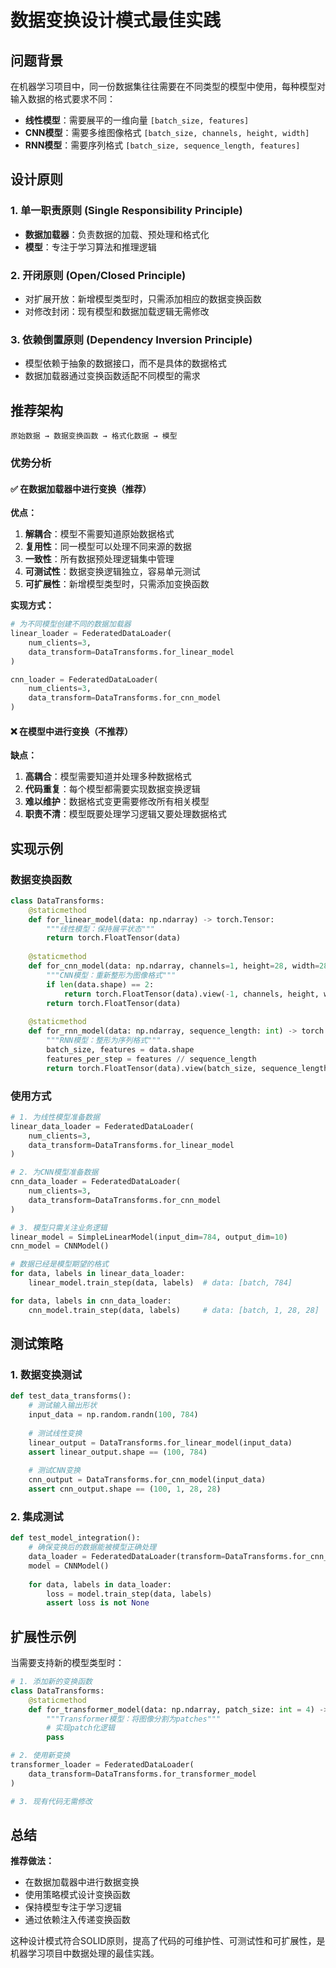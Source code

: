 # 数据变换设计模式最佳实践

## 问题背景

在机器学习项目中，同一份数据集往往需要在不同类型的模型中使用，每种模型对输入数据的格式要求不同：

- **线性模型**：需要展平的一维向量 `[batch_size, features]`
- **CNN模型**：需要多维图像格式 `[batch_size, channels, height, width]`
- **RNN模型**：需要序列格式 `[batch_size, sequence_length, features]`

## 设计原则

### 1. 单一职责原则 (Single Responsibility Principle)
- **数据加载器**：负责数据的加载、预处理和格式化
- **模型**：专注于学习算法和推理逻辑

### 2. 开闭原则 (Open/Closed Principle)
- 对扩展开放：新增模型类型时，只需添加相应的数据变换函数
- 对修改封闭：现有模型和数据加载逻辑无需修改

### 3. 依赖倒置原则 (Dependency Inversion Principle)
- 模型依赖于抽象的数据接口，而不是具体的数据格式
- 数据加载器通过变换函数适配不同模型的需求

## 推荐架构

```
原始数据 → 数据变换函数 → 格式化数据 → 模型
```

### 优势分析

#### ✅ 在数据加载器中进行变换（推荐）

**优点：**
1. **解耦合**：模型不需要知道原始数据格式
2. **复用性**：同一模型可以处理不同来源的数据
3. **一致性**：所有数据预处理逻辑集中管理
4. **可测试性**：数据变换逻辑独立，容易单元测试
5. **可扩展性**：新增模型类型时，只需添加变换函数

**实现方式：**
```python
# 为不同模型创建不同的数据加载器
linear_loader = FederatedDataLoader(
    num_clients=3,
    data_transform=DataTransforms.for_linear_model
)

cnn_loader = FederatedDataLoader(
    num_clients=3,
    data_transform=DataTransforms.for_cnn_model
)
```

#### ❌ 在模型中进行变换（不推荐）

**缺点：**
1. **高耦合**：模型需要知道并处理多种数据格式
2. **代码重复**：每个模型都需要实现数据变换逻辑
3. **难以维护**：数据格式变更需要修改所有相关模型
4. **职责不清**：模型既要处理学习逻辑又要处理数据格式

## 实现示例

### 数据变换函数

```python
class DataTransforms:
    @staticmethod
    def for_linear_model(data: np.ndarray) -> torch.Tensor:
        """线性模型：保持展平状态"""
        return torch.FloatTensor(data)
    
    @staticmethod
    def for_cnn_model(data: np.ndarray, channels=1, height=28, width=28) -> torch.Tensor:
        """CNN模型：重新整形为图像格式"""
        if len(data.shape) == 2:
            return torch.FloatTensor(data).view(-1, channels, height, width)
        return torch.FloatTensor(data)
    
    @staticmethod
    def for_rnn_model(data: np.ndarray, sequence_length: int) -> torch.Tensor:
        """RNN模型：整形为序列格式"""
        batch_size, features = data.shape
        features_per_step = features // sequence_length
        return torch.FloatTensor(data).view(batch_size, sequence_length, features_per_step)
```

### 使用方式

```python
# 1. 为线性模型准备数据
linear_data_loader = FederatedDataLoader(
    num_clients=3,
    data_transform=DataTransforms.for_linear_model
)

# 2. 为CNN模型准备数据
cnn_data_loader = FederatedDataLoader(
    num_clients=3,
    data_transform=DataTransforms.for_cnn_model
)

# 3. 模型只需关注业务逻辑
linear_model = SimpleLinearModel(input_dim=784, output_dim=10)
cnn_model = CNNModel()

# 数据已经是模型期望的格式
for data, labels in linear_data_loader:
    linear_model.train_step(data, labels)  # data: [batch, 784]

for data, labels in cnn_data_loader:
    cnn_model.train_step(data, labels)     # data: [batch, 1, 28, 28]
```

## 测试策略

### 1. 数据变换测试
```python
def test_data_transforms():
    # 测试输入输出形状
    input_data = np.random.randn(100, 784)
    
    # 测试线性变换
    linear_output = DataTransforms.for_linear_model(input_data)
    assert linear_output.shape == (100, 784)
    
    # 测试CNN变换
    cnn_output = DataTransforms.for_cnn_model(input_data)
    assert cnn_output.shape == (100, 1, 28, 28)
```

### 2. 集成测试
```python
def test_model_integration():
    # 确保变换后的数据能被模型正确处理
    data_loader = FederatedDataLoader(transform=DataTransforms.for_cnn_model)
    model = CNNModel()
    
    for data, labels in data_loader:
        loss = model.train_step(data, labels)
        assert loss is not None
```

## 扩展性示例

当需要支持新的模型类型时：

```python
# 1. 添加新的变换函数
class DataTransforms:
    @staticmethod
    def for_transformer_model(data: np.ndarray, patch_size: int = 4) -> torch.Tensor:
        """Transformer模型：将图像分割为patches"""
        # 实现patch化逻辑
        pass

# 2. 使用新变换
transformer_loader = FederatedDataLoader(
    data_transform=DataTransforms.for_transformer_model
)

# 3. 现有代码无需修改
```

## 总结

**推荐做法：**
- 在数据加载器中进行数据变换
- 使用策略模式设计变换函数
- 保持模型专注于学习逻辑
- 通过依赖注入传递变换函数

这种设计模式符合SOLID原则，提高了代码的可维护性、可测试性和可扩展性，是机器学习项目中数据处理的最佳实践。

